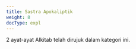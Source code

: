 ```yaml
---
title: Sastra Apokaliptik
weight: 8
docType: expl
---
```


2 ayat-ayat Alkitab telah dirujuk dalam kategori ini.
